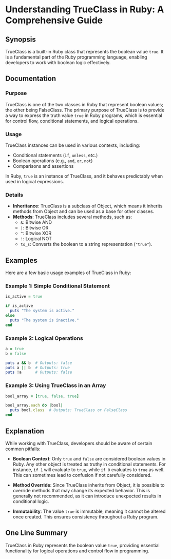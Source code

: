 <!--
Meta Description: # Understanding TrueClass in Ruby: A Comprehensive Guide ## Synopsis TrueClass is a built-in Ruby class that represents the boolean value `true`. It i...
Meta Keywords: trueclass, true, ruby, boolean, puts
-->

# Understanding TrueClass in Ruby: A Comprehensive Guide

## Synopsis
TrueClass is a built-in Ruby class that represents the boolean value `true`. It is a fundamental part of the Ruby programming language, enabling developers to work with boolean logic effectively.

## Documentation
### Purpose
TrueClass is one of the two classes in Ruby that represent boolean values; the other being FalseClass. The primary purpose of TrueClass is to provide a way to express the truth value `true` in Ruby programs, which is essential for control flow, conditional statements, and logical operations.

### Usage
TrueClass instances can be used in various contexts, including:

- Conditional statements (`if`, `unless`, etc.)
- Boolean operations (e.g., `and`, `or`, `not`)
- Comparisons and assertions

In Ruby, `true` is an instance of TrueClass, and it behaves predictably when used in logical expressions.

### Details
- **Inheritance**: TrueClass is a subclass of Object, which means it inherits methods from Object and can be used as a base for other classes.
- **Methods**: TrueClass includes several methods, such as:
  - `&`: Bitwise AND
  - `|`: Bitwise OR
  - `^`: Bitwise XOR
  - `!`: Logical NOT
  - `to_s`: Converts the boolean to a string representation (`"true"`).

## Examples
Here are a few basic usage examples of TrueClass in Ruby:

### Example 1: Simple Conditional Statement
```ruby
is_active = true

if is_active
  puts "The system is active."
else
  puts "The system is inactive."
end
```

### Example 2: Logical Operations
```ruby
a = true
b = false

puts a && b  # Outputs: false
puts a || b  # Outputs: true
puts !a      # Outputs: false
```

### Example 3: Using TrueClass in an Array
```ruby
bool_array = [true, false, true]

bool_array.each do |bool|
  puts bool.class  # Outputs: TrueClass or FalseClass
end
```

## Explanation
While working with TrueClass, developers should be aware of certain common pitfalls:

- **Boolean Context**: Only `true` and `false` are considered boolean values in Ruby. Any other object is treated as truthy in conditional statements. For instance, `if 1` will evaluate to `true`, while `if 0` evaluates to `true` as well. This can sometimes lead to confusion if not carefully considered.
  
- **Method Override**: Since TrueClass inherits from Object, it is possible to override methods that may change its expected behavior. This is generally not recommended, as it can introduce unexpected results in conditional logic.

- **Immutability**: The value `true` is immutable, meaning it cannot be altered once created. This ensures consistency throughout a Ruby program.

## One Line Summary
TrueClass in Ruby represents the boolean value `true`, providing essential functionality for logical operations and control flow in programming.